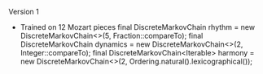 Version 1
- Trained on 12 Mozart pieces
final DiscreteMarkovChain<Fraction> rhythm = new DiscreteMarkovChain<>(5, Fraction::compareTo);
final DiscreteMarkovChain<Integer> dynamics = new DiscreteMarkovChain<>(2, Integer::compareTo);
final DiscreteMarkovChain<Iterable<Integer>> harmony = new DiscreteMarkovChain<>(2, Ordering.natural().lexicographical());

